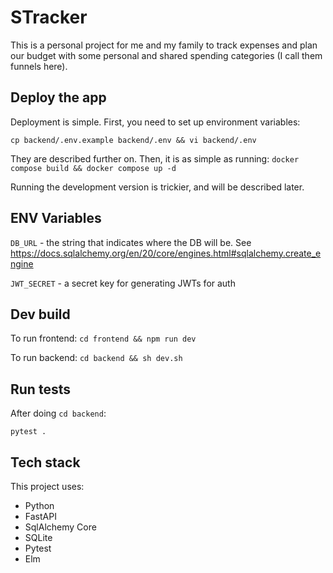 # STracker
This is a personal project for me and my family to track expenses and plan our budget with some personal and shared spending categories (I call them funnels here).

## Deploy the app
Deployment is simple. First, you need to set up environment variables:

```cp backend/.env.example backend/.env && vi backend/.env```

They are described further on.
Then, it is as simple as running:
```docker compose build && docker compose up -d```

Running the development version is trickier, and will be described later.

## ENV Variables
`DB_URL` - the string that indicates where the DB will be. See https://docs.sqlalchemy.org/en/20/core/engines.html#sqlalchemy.create_engine

`JWT_SECRET` - a secret key for generating JWTs for auth

## Dev build
To run frontend:
```cd frontend && npm run dev```

To run backend:
```cd backend && sh dev.sh```

## Run tests
After doing `cd backend`:

```pytest .```

## Tech stack
This project uses:
- Python
- FastAPI
- SqlAlchemy Core
- SQLite
- Pytest
- Elm
